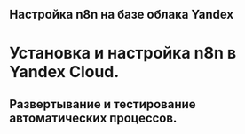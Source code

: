 ## Настройка n8n на базе облака Yandex
# Установка и настройка n8n в Yandex Cloud.
Развертывание и тестирование автоматических процессов.
----------------
